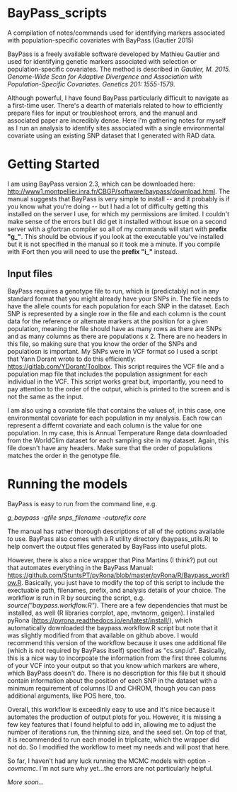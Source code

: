 # BayPass_scripts
A compilation of notes/commands used for identifying markers associated with population-specific covariates with BayPass (Gautier 2015) 

BayPass is a freely available software developed by Mathieu Gautier and used for identifying genetic markers associated with selection or population-specific covariates. The method is described in _Gautier, M. 2015. Genome-Wide Scan for Adaptive Divergence and Association with Population-Specific Covariates. Genetics 201: 1555-1579_. 

Although powerful, I have found BayPass particularly difficult to navigate as a first-time user. There's a dearth of materials related to how to efficiently prepare files for input or troubleshoot errors, and the manual and associated paper are incredibly dense. Here I'm gathering notes for myself as I run an analysis to identify sites associated with a single environmental covariate using an existing SNP dataset that I generated with RAD data. 

# Getting Started 
I am using BayPass version 2.3, which can be downloaded here: http://www1.montpellier.inra.fr/CBGP/software/baypass/download.html. The manual suggests that BayPass is very simple to install -- and it probably is if you know what you're doing -- but I had a lot of difficulty getting this installed on the server I use, for which my permissions are limited. I couldn't make sense of the errors but I did get it installed without issue on a second server with a gfortran compiler so all of my commands will start with **prefix "g_"**. This should be obvious if you look at the executable you've installed but it is not specified in the manual so it took me a minute. If you compile with iFort then you will need to use the **prefix "i_"** instead.

## Input files
BayPass requires a genotype file to run, which is (predictably) not in any standard format that you might already have your SNPs in. The file needs to have the allele counts for each population for each SNP in the dataset. Each SNP is represented by a single row in the file and each column is the count data for the reference or alternate markers at the position for a given population, meaning the file should have as many rows as there are SNPs and as many columns as there are populations x 2. There are no headers in this file, so making sure that you know the order of the SNPs and populatiosn is important. My SNPs were in VCF format so I used a script that Yann Dorant wrote to do this efficiently: https://gitlab.com/YDorant/Toolbox. This script requires the VCF file and a population map file that includes the population assignment for each individual in the VCF. This script works great but, importantly, you need to pay attention to the order of the output, which is printed to the screen and is not the same as the input. 

I am also using a covariate file that contains the values of, in this case, one environmental covariate for each population in my analysis. Each row can represent a differnt covariate and each column is the value for one population. In my case, this is Annual Temperature Range data downloaded from the WorldClim dataset for each sampling site in my dataset. Again, this file doesn't have any headers. Make sure that the order of populations matches the order in the genotype file. 

# Running the models 
BayPass is easy to run from the command line, e.g.

_g_baypass -gfile snps_filename -outprefix core_

The manual has rather thorough descriptions of all of the options available to use. BayPass also comes with a R utility directory (baypass_utils.R) to help convert the output files generated by BayPass into useful plots. 

However, there is also a nice wrapper that Pina Martins (I think?) put out that automates everything in the BayPass Manual: https://github.com/StuntsPT/pyRona/blob/master/pyRona/R/Baypass_workflow.R. Basically, you just have to modify the top of this script to include the exectuable path, filenames, prefix, and analysis details of your choice. The workflow is run in R by sourcing the script, e.g. _source("baypass.workflow.R")_. There are a few dependencies that must be installed, as well (R libraries corrplot, ape, mvtnorm, geigen). I installed pyRona (https://pyrona.readthedocs.io/en/latest/install/), which automatically downloaded the baypass.workflow.R script but note that it was slightly modified from that available on github above. I would recommend this version of the workflow because it uses one additional file (which is not required by BayPass itself) specified as "cs.snp.id". Basically, this is a nice way to incorpoate the information from the first three columns of your VCF into your output so that you know which markers are where, which BayPass doesn't do. There is no description for this file but it should contain information about the position of each SNP in the dataset with a minimum requirement of columns ID and CHROM, though you can pass additional arguments, like POS here, too.

Overall, this workflow is exceedinly easy to use and it's nice because it automates the production of output plots for you. However, it is missing a few key features that I found helpful to add in, allowing me to adjust the number of iterations run, the thinning size, and the seed set. On top of that, it is recommended to run each model in triplicate, which the wrapper did not do. So I modified the workflow to meet my needs and will post that here. 

So far, I haven't had any luck running the MCMC models with option _-covmcmc_. I'm not sure why yet...the errors are not particularly helpful.

_More soon..._
